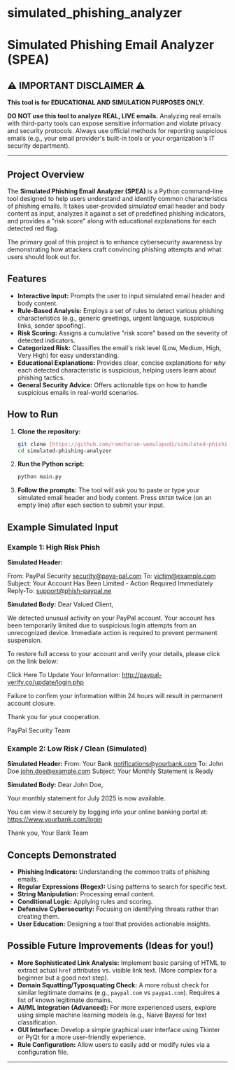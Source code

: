 # simulated_phishing_analyzer
# Simulated Phishing Email Analyzer (SPEA)

## ⚠️ IMPORTANT DISCLAIMER ⚠️

**This tool is for EDUCATIONAL AND SIMULATION PURPOSES ONLY.**

**DO NOT use this tool to analyze REAL, LIVE emails.** Analyzing real emails with third-party tools can expose sensitive information and violate privacy and security protocols. Always use official methods for reporting suspicious emails (e.g., your email provider's built-in tools or your organization's IT security department).

---

## Project Overview

The **Simulated Phishing Email Analyzer (SPEA)** is a Python command-line tool designed to help users understand and identify common characteristics of phishing emails. It takes user-provided *simulated* email header and body content as input, analyzes it against a set of predefined phishing indicators, and provides a "risk score" along with educational explanations for each detected red flag.

The primary goal of this project is to enhance cybersecurity awareness by demonstrating how attackers craft convincing phishing attempts and what users should look out for.

## Features

* **Interactive Input:** Prompts the user to input simulated email header and body content.
* **Rule-Based Analysis:** Employs a set of rules to detect various phishing characteristics (e.g., generic greetings, urgent language, suspicious links, sender spoofing).
* **Risk Scoring:** Assigns a cumulative "risk score" based on the severity of detected indicators.
* **Categorized Risk:** Classifies the email's risk level (Low, Medium, High, Very High) for easy understanding.
* **Educational Explanations:** Provides clear, concise explanations for *why* each detected characteristic is suspicious, helping users learn about phishing tactics.
* **General Security Advice:** Offers actionable tips on how to handle suspicious emails in real-world scenarios.

## How to Run

1.  **Clone the repository:**
    ```bash
    git clone [https://github.com/ramcharan-vemulapudi/simulated-phishing-analyzer.git](https://github.com/YourGitHubUsername/simulated-phishing-analyzer.git)
    cd simulated-phishing-analyzer
    ```

2.  **Run the Python script:**
    ```bash
    python main.py
    ```

3.  **Follow the prompts:** The tool will ask you to paste or type your simulated email header and body content. Press `ENTER` twice (on an empty line) after each section to submit your input.

## Example Simulated Input

### Example 1: High Risk Phish

**Simulated Header:**

From: PayPal Security security@paya-pal.com
To: victim@example.com
Subject: Your Account Has Been Limited - Action Required Immediately
Reply-To: support@phish-paypal.ne

**Simulated Body:**
Dear Valued Client,

We detected unusual activity on your PayPal account. Your account has been temporarily limited due to suspicious login attempts from an unrecognized device. Immediate action is required to prevent permanent suspension.

To restore full access to your account and verify your details, please click on the link below:

Click Here To Update Your Information: http://paypal-verify.co/update/login.php

Failure to confirm your information within 24 hours will result in permanent account closure.

Thank you for your cooperation.

PayPal Security Team


### Example 2: Low Risk / Clean (Simulated)

**Simulated Header:**
From: Your Bank notifications@yourbank.com
To: John Doe john.doe@example.com
Subject: Your Monthly Statement is Ready


**Simulated Body:**
Dear John Doe,

Your monthly statement for July 2025 is now available.

You can view it securely by logging into your online banking portal at:
https://www.yourbank.com/login

Thank you,
Your Bank Team


## Concepts Demonstrated

* **Phishing Indicators:** Understanding the common traits of phishing emails.
* **Regular Expressions (Regex):** Using patterns to search for specific text.
* **String Manipulation:** Processing email content.
* **Conditional Logic:** Applying rules and scoring.
* **Defensive Cybersecurity:** Focusing on identifying threats rather than creating them.
* **User Education:** Designing a tool that provides actionable insights.

## Possible Future Improvements (Ideas for you!)

* **More Sophisticated Link Analysis:** Implement basic parsing of HTML to extract actual `href` attributes vs. visible link text. (More complex for a beginner but a good next step).
* **Domain Squatting/Typosquating Check:** A more robust check for similar legitimate domains (e.g., `paypal.com` vs `paypa1.com`). Requires a list of known legitimate domains.
* **AI/ML Integration (Advanced):** For more experienced users, explore using simple machine learning models (e.g., Naive Bayes) for text classification.
* **GUI Interface:** Develop a simple graphical user interface using Tkinter or PyQt for a more user-friendly experience.
* **Rule Configuration:** Allow users to easily add or modify rules via a configuration file.

---
